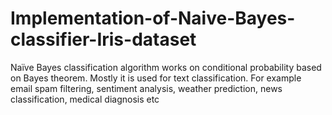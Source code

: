 # Implementation-of-Naive-Bayes-classifier-Iris-dataset
Naïve Bayes classification algorithm works on conditional probability based on Bayes theorem. Mostly it is used for text classification. For example email spam filtering, sentiment analysis, weather prediction, news classification, medical diagnosis  etc
